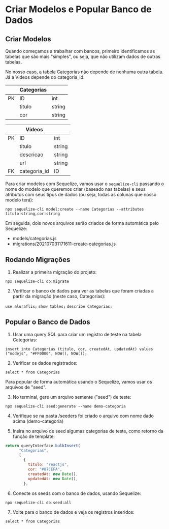 # Criar Modelos e Popular Banco de Dados

## Criar Modelos

Quando começamos a trabalhar com bancos, primeiro identificamos as tabelas que são mais "simples", ou seja, que não utilizam dados de outras tabelas.

No nosso caso, a tabela Categorias não depende de nenhuma outra tabela. Já a Videos depende do categoria_id.

|    | Categorias |        |
|----|------------|--------|
| PK | ID         | int    |
|    | titulo     | string |
|    | cor        | string |

|    | Videos       |        |
|----|--------------|--------|
| PK | ID           | int    |
|    | titulo       | string |
|    | descricao    | string |
|    | url          | string |
| FK | categoria_id | ID     |

Para criar modelos com Sequelize, vamos usar o `sequelize-cli` passando o nome do modelo que queremos criar (baseado nas tabelas) e seus atributos com seus tipos de dados (ou seja, todas as colunas que nosso modelo terá):

`npx sequelize-cli model:create --name Categorias --attributes titulo:string,cor:string`

Em seguida, dois novos arquivos serão criados de forma automática pelo Sequelize:
- models/categorias.js
- migrations/202107031171611-create-categorias.js

## Rodando Migrações

1. Realizar a primeira migração do projeto:

`npx sequelize-cli db:migrate`

2. Verificar o banco de dados para ver as tabelas que foram criadas a partir da migração (neste caso, Categorias):

`use aluraflix;`
`show tables;`
`describe Categorias;`

## Popular o Banco de Dados

1. Usar uma query SQL para criar um registro de teste na tabela Categorias:

`insert into Categorias (titulo, cor, createdAt, updatedAt) values ("nodejs", "#FF0000", NOW(), NOW());`

2. Verificar os dados registrados:

`select * from Categorias`

Para popular de forma automática usando o Sequelize, vamos usar os arquivos de "seed".

3. No terminal, gere um arquivo semente ("seed") de teste:

`npx sequelize-cli seed:generate --name demo-categoria`

4. Verifique se na pasta /seeders foi criado o arquivo com nome dado acima (demo-categoria)

5. Insira no arquivo de seed algumas categorias de teste, como retorno da função de template:

```javascript
return queryInterface.bulkInsert(
      "Categorias",
      [
        {
          titulo: "reactjs",
          cor: "#87CEFA",
          createdAt: new Date(),
          updatedAt: new Date(),
        },
```

6. Conecte os seeds com o banco de dados, usando Sequelize:

`npx sequelize-cli db:seed:all`

7. Volte para o banco de dados e veja os registros inseridos: 

`select * from Categorias`

